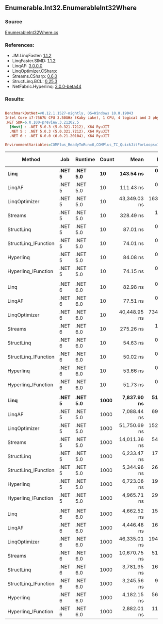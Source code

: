 ﻿## Enumerable.Int32.EnumerableInt32Where

### Source
[EnumerableInt32Where.cs](../LinqBenchmarks/Enumerable/Int32/EnumerableInt32Where.cs)

### References:
- JM.LinqFaster: [1.1.2](https://www.nuget.org/packages/JM.LinqFaster/1.1.2)
- LinqFaster.SIMD: [1.1.2](https://www.nuget.org/packages/LinqFaster.SIMD/1.0.3)
- LinqAF: [3.0.0.0](https://www.nuget.org/packages/LinqAF/3.0.0.0)
- LinqOptimizer.CSharp: [](https://www.nuget.org/packages/LinqOptimizer.CSharp/)
- Streams.CSharp: [0.6.0](https://www.nuget.org/packages/Streams.CSharp/0.6.0)
- StructLinq.BCL: [0.25.3](https://www.nuget.org/packages/StructLinq.BCL/0.25.3)
- NetFabric.Hyperlinq: [3.0.0-beta44](https://www.nuget.org/packages/NetFabric.Hyperlinq/3.0.0-beta44)

### Results:
``` ini

BenchmarkDotNet=v0.12.1.1527-nightly, OS=Windows 10.0.19043
Intel Core i7-7567U CPU 3.50GHz (Kaby Lake), 1 CPU, 4 logical and 2 physical cores
.NET SDK=6.0.100-preview.3.21202.5
  [Host] : .NET 5.0.3 (5.0.321.7212), X64 RyuJIT
  .NET 5 : .NET 5.0.3 (5.0.321.7212), X64 RyuJIT
  .NET 6 : .NET 6.0.0 (6.0.21.20104), X64 RyuJIT

EnvironmentVariables=COMPlus_ReadyToRun=0,COMPlus_TC_QuickJitForLoops=1,COMPlus_TieredPGO=1  

```
|               Method |    Job |  Runtime | Count |         Mean |      Error |     StdDev |  Ratio | RatioSD |   Gen 0 | Gen 1 | Gen 2 | Allocated |
|--------------------- |------- |--------- |------ |-------------:|-----------:|-----------:|-------:|--------:|--------:|------:|------:|----------:|
|                 **Linq** | **.NET 5** | **.NET 5.0** |    **10** |    **143.54 ns** |   **0.664 ns** |   **0.589 ns** |   **1.00** |    **0.00** |  **0.0458** |     **-** |     **-** |      **96 B** |
|               LinqAF | .NET 5 | .NET 5.0 |    10 |    111.43 ns |   0.520 ns |   0.487 ns |   0.78 |    0.00 |  0.0191 |     - |     - |      40 B |
|        LinqOptimizer | .NET 5 | .NET 5.0 |    10 | 43,349.03 ns | 163.040 ns | 152.508 ns | 301.91 |    1.61 | 13.9160 |     - |     - |  29,164 B |
|              Streams | .NET 5 | .NET 5.0 |    10 |    328.49 ns |   1.973 ns |   1.846 ns |   2.29 |    0.02 |  0.2828 |     - |     - |     592 B |
|           StructLinq | .NET 5 | .NET 5.0 |    10 |     87.01 ns |   0.264 ns |   0.220 ns |   0.61 |    0.00 |  0.0305 |     - |     - |      64 B |
| StructLinq_IFunction | .NET 5 | .NET 5.0 |    10 |     74.01 ns |   0.619 ns |   0.549 ns |   0.52 |    0.00 |  0.0191 |     - |     - |      40 B |
|            Hyperlinq | .NET 5 | .NET 5.0 |    10 |     84.08 ns |   0.263 ns |   0.233 ns |   0.59 |    0.00 |  0.0191 |     - |     - |      40 B |
|  Hyperlinq_IFunction | .NET 5 | .NET 5.0 |    10 |     74.15 ns |   0.420 ns |   0.392 ns |   0.52 |    0.00 |  0.0191 |     - |     - |      40 B |
|                      |        |          |       |              |            |            |        |         |         |       |       |           |
|                 Linq | .NET 6 | .NET 6.0 |    10 |     82.98 ns |   0.813 ns |   0.761 ns |   1.00 |    0.00 |  0.0459 |     - |     - |      96 B |
|               LinqAF | .NET 6 | .NET 6.0 |    10 |     77.51 ns |   0.134 ns |   0.119 ns |   0.94 |    0.01 |  0.0191 |     - |     - |      40 B |
|        LinqOptimizer | .NET 6 | .NET 6.0 |    10 | 40,448.95 ns | 734.176 ns | 613.070 ns | 488.60 |    7.94 | 13.6719 |     - |     - |  28,722 B |
|              Streams | .NET 6 | .NET 6.0 |    10 |    275.26 ns |   1.730 ns |   1.618 ns |   3.32 |    0.04 |  0.2828 |     - |     - |     592 B |
|           StructLinq | .NET 6 | .NET 6.0 |    10 |     54.63 ns |   0.438 ns |   0.388 ns |   0.66 |    0.00 |  0.0306 |     - |     - |      64 B |
| StructLinq_IFunction | .NET 6 | .NET 6.0 |    10 |     50.02 ns |   0.388 ns |   0.324 ns |   0.60 |    0.01 |  0.0191 |     - |     - |      40 B |
|            Hyperlinq | .NET 6 | .NET 6.0 |    10 |     53.66 ns |   0.220 ns |   0.205 ns |   0.65 |    0.01 |  0.0191 |     - |     - |      40 B |
|  Hyperlinq_IFunction | .NET 6 | .NET 6.0 |    10 |     51.73 ns |   0.368 ns |   0.307 ns |   0.62 |    0.00 |  0.0191 |     - |     - |      40 B |
|                      |        |          |       |              |            |            |        |         |         |       |       |           |
|                 **Linq** | **.NET 5** | **.NET 5.0** |  **1000** |  **7,837.90 ns** |  **51.524 ns** |  **48.196 ns** |   **1.00** |    **0.00** |  **0.0458** |     **-** |     **-** |      **96 B** |
|               LinqAF | .NET 5 | .NET 5.0 |  1000 |  7,088.44 ns |  69.518 ns |  61.625 ns |   0.90 |    0.01 |  0.0153 |     - |     - |      40 B |
|        LinqOptimizer | .NET 5 | .NET 5.0 |  1000 | 51,750.69 ns | 152.161 ns | 134.887 ns |   6.60 |    0.04 | 14.8315 |     - |     - |  31,142 B |
|              Streams | .NET 5 | .NET 5.0 |  1000 | 14,011.36 ns |  54.971 ns |  51.420 ns |   1.79 |    0.01 |  0.2747 |     - |     - |     592 B |
|           StructLinq | .NET 5 | .NET 5.0 |  1000 |  6,233.47 ns |  17.768 ns |  16.620 ns |   0.80 |    0.01 |  0.0305 |     - |     - |      64 B |
| StructLinq_IFunction | .NET 5 | .NET 5.0 |  1000 |  5,344.96 ns |  26.561 ns |  20.737 ns |   0.68 |    0.01 |  0.0153 |     - |     - |      40 B |
|            Hyperlinq | .NET 5 | .NET 5.0 |  1000 |  6,723.06 ns |  19.169 ns |  16.007 ns |   0.86 |    0.01 |  0.0153 |     - |     - |      40 B |
|  Hyperlinq_IFunction | .NET 5 | .NET 5.0 |  1000 |  4,965.71 ns |  29.196 ns |  25.881 ns |   0.63 |    0.01 |  0.0153 |     - |     - |      40 B |
|                      |        |          |       |              |            |            |        |         |         |       |       |           |
|                 Linq | .NET 6 | .NET 6.0 |  1000 |  4,662.52 ns |  15.234 ns |  11.894 ns |   1.00 |    0.00 |  0.0458 |     - |     - |      96 B |
|               LinqAF | .NET 6 | .NET 6.0 |  1000 |  4,446.48 ns |  16.081 ns |  15.042 ns |   0.95 |    0.00 |  0.0153 |     - |     - |      40 B |
|        LinqOptimizer | .NET 6 | .NET 6.0 |  1000 | 46,335.01 ns | 194.301 ns | 172.243 ns |   9.94 |    0.04 | 14.6484 |     - |     - |  30,699 B |
|              Streams | .NET 6 | .NET 6.0 |  1000 | 10,670.75 ns |  51.209 ns |  47.901 ns |   2.29 |    0.01 |  0.2747 |     - |     - |     592 B |
|           StructLinq | .NET 6 | .NET 6.0 |  1000 |  3,781.95 ns |  16.383 ns |  15.325 ns |   0.81 |    0.00 |  0.0305 |     - |     - |      64 B |
| StructLinq_IFunction | .NET 6 | .NET 6.0 |  1000 |  3,245.56 ns |   9.213 ns |   8.167 ns |   0.70 |    0.00 |  0.0191 |     - |     - |      40 B |
|            Hyperlinq | .NET 6 | .NET 6.0 |  1000 |  4,182.15 ns |  56.240 ns |  62.511 ns |   0.90 |    0.02 |  0.0153 |     - |     - |      40 B |
|  Hyperlinq_IFunction | .NET 6 | .NET 6.0 |  1000 |  2,882.01 ns |  11.220 ns |   9.947 ns |   0.62 |    0.00 |  0.0191 |     - |     - |      40 B |
